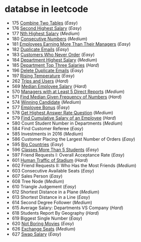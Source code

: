 # databse in leetcode

* 175   [Combine Two Tables](../leetcode/problems/200/175.combine-two-tables_1.sql) (_Easy_)
* 176   [Second Highest Salary](../leetcode/problems/200/176.second-highest-salary_1.sql) (_Easy_)
* 177   [Nth Highest Salary](../leetcode/problems/200/177.nth-highest-salary_2.sql) (_Medium_)
* 180   [Consecutive Numbers](../leetcode/problems/200/180.consecutive-numbers_2.sql) (_Medium_)
* 181   [Employees Earning More Than Their Managers](../leetcode/problems/200/181.employees-earning-more-than-their-managers_1.sql) (_Easy_)
* 182   [Duplicate Emails](../leetcode/problems/200/182.duplicate-emails_1.sql) (_Easy_)
* 183   [Customers Who Never Order](../leetcode/problems/200/183.customers-who-never-order_1.sql) (_Easy_)
* 184   [Department Highest Salary](../leetcode/problems/200/184.department-highest-salary_2.sql) (_Medium_)
* 185   [Department Top Three Salaries](../leetcode/problems/200/185.department-top-three-salaries_3.sql) (_Hard_)
* 196   [Delete Duplicate Emails](../leetcode/problems/200/196.delete-duplicate-emails_1.sql) (_Easy_)
* 197   [Rising Temperature](../leetcode/problems/200/197.rising-temperature_1.sql) (_Easy_)
* 262   [Trips and Users](../leetcode/problems/300/262.trips-and-users_3.sql) (_Hard_)
* 569   [Median Employee Salary](../leetcode/problems/600/569.median-employee-salary_3.sql) (_Hard_)
* 570   [Managers with at Least 5 Direct Reports](../leetcode/problems/600/570.managers-with-at-least-5-direct-reports_2.sql) (_Medium_)
* 571   [Find Median Given Frequency of Numbers](../leetcode/problems/600/571.find-median-given-frequency-of-numbers_3.sql) (_Hard_)
* 574   [Winning Candidate](../leetcode/problems/600/574.winning-candidate_2.sql) (_Medium_)
* 577   [Employee Bonus](../leetcode/problems/600/577.employee-bonus_1.sql) (_Easy_)
* 578   [Get Highest Answer Rate Question](../leetcode/problems/600/578.get-highest-answer-rate-question_2.sql) (_Medium_)
* 579   [Find Cumulative Salary of an Employee](../leetcode/problems/600/579.find-cumulative-salary-of-an-employee_3.sql) (_Hard_)
* 580   Count Student Number in Departments (_Medium_)
* 584   Find Customer Referee (_Easy_)
* 585   Investments in 2016 (_Medium_)
* 586   Customer Placing the Largest Number of Orders (_Easy_)
* 595   [Big Countries](../leetcode/problems/600/595.big-countries_1.sql) (_Easy_)
* 596   [Classes More Than 5 Students](../leetcode/problems/600/596.classes-more-than-5-students_1.sql) (_Easy_)
* 597   Friend Requests I: Overall Acceptance Rate (_Easy_)
* 601   [Human Traffic of Stadium](../leetcode/problems/700/601.human-traffic-of-stadium_3.sql) (_Hard_)
* 602   Friend Requests II: Who Has the Most Friends (_Medium_)
* 603   Consecutive Available Seats (_Easy_)
* 607   Sales Person (_Easy_)
* 608   Tree Node (_Medium_)
* 610   Triangle Judgement (_Easy_)
* 612   Shortest Distance in a Plane (_Medium_)
* 613   Shortest Distance in a Line (_Easy_)
* 614   Second Degree Follower (_Medium_)
* 615   Average Salary: Departments VS Company (_Hard_)
* 618   Students Report By Geography (_Hard_)
* 619   Biggest Single Number (_Easy_)
* 620   [Not Boring Movies](../leetcode/problems/700/620.not-boring-movies_1.sql) (_Easy_)
* 626   [Exchange Seats](../leetcode/problems/700/626.exchange-seats_2.sql) (_Medium_)
* 627   [Swap Salary](../leetcode/problems/700/627.swap-salary_1.sql) (_Easy_)